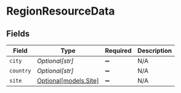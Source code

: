 # RegionResourceData


## Fields

| Field                                      | Type                                       | Required                                   | Description                                |
| ------------------------------------------ | ------------------------------------------ | ------------------------------------------ | ------------------------------------------ |
| `city`                                     | *Optional[str]*                            | :heavy_minus_sign:                         | N/A                                        |
| `country`                                  | *Optional[str]*                            | :heavy_minus_sign:                         | N/A                                        |
| `site`                                     | [Optional[models.Site]](../models/site.md) | :heavy_minus_sign:                         | N/A                                        |